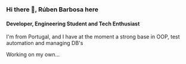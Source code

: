 ### Hi there 👋, Rúben Barbosa here
#### Developer, Engineering Student and Tech Enthusiast

I'm from Portugal, and I have at the moment a strong base in OOP, test automation and managing DB's

Working on my own...
